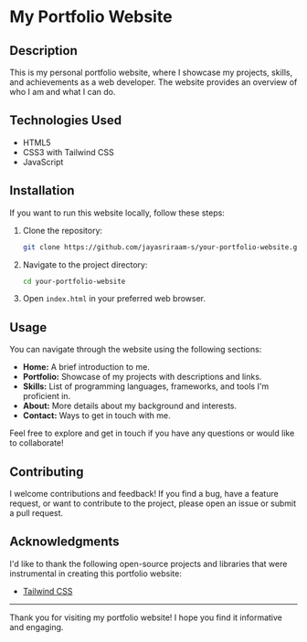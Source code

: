 # My Portfolio Website

## Description

This is my personal portfolio website, where I showcase my projects, skills, and achievements as a web developer. The website provides an overview of who I am and what I can do.

## Technologies Used

- HTML5
- CSS3 with Tailwind CSS
- JavaScript

## Installation

If you want to run this website locally, follow these steps:

1. Clone the repository:

   ```bash
   git clone https://github.com/jayasriraam-s/your-portfolio-website.git
   ```

2. Navigate to the project directory:

   ```bash
   cd your-portfolio-website
   ```

3. Open `index.html` in your preferred web browser.

## Usage

You can navigate through the website using the following sections:

- **Home:** A brief introduction to me.
- **Portfolio:** Showcase of my projects with descriptions and links.
- **Skills:** List of programming languages, frameworks, and tools I'm proficient in.
- **About:** More details about my background and interests.
- **Contact:** Ways to get in touch with me.

Feel free to explore and get in touch if you have any questions or would like to collaborate!

## Contributing

I welcome contributions and feedback! If you find a bug, have a feature request, or want to contribute to the project, please open an issue or submit a pull request.

## Acknowledgments

I'd like to thank the following open-source projects and libraries that were instrumental in creating this portfolio website:

- [Tailwind CSS](https://tailwindcss.com)

---

Thank you for visiting my portfolio website! I hope you find it informative and engaging.
```
